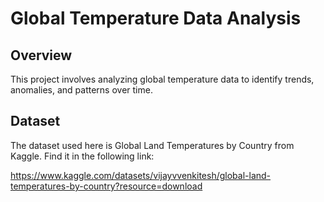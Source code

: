 # Global Temperature Data Analysis


## Overview

This project involves analyzing global temperature data to identify trends, anomalies, and patterns over time.

## Dataset

The dataset used here is  Global Land Temperatures by Country from Kaggle. Find it in the following link:

https://www.kaggle.com/datasets/vijayvvenkitesh/global-land-temperatures-by-country?resource=download
